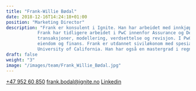 ```yaml
---
title: "Frank-Willie Bødal"
date: 2018-12-16T14:24:18+01:00
position: "Marketing Director"
description: "Frank er konsulent i Ignite. Han har arbeidet med innkjøpsprosjekter for selskaper innenfor matvareproduksjon og retail. 
            Frank har tidligere arbeidet i PwC innenfor Assurance og Deals med bred erfaring fra en rekke tjenesteområder som blant annet 
            transaksjoner, modellering, verdsettelse og revisjon. I PwC jobbet han primært med store norske aktører innenfor shipping, 
            eiendom og finans. Frank er utdannet siviløkonom med spesialisering i finansiell økonomi fra Norges Handelshøyskole og 
            University of California. Han har også en mastergrad i regnskap og revisjon fra Handelshøyskolen BI."
draft: false
weight: "3"
image: "/images/team/Frank_Willie_Bødal.jpg"
---
```


<a class="phoneto" href="tel:+47 952 60 850"><i class="fas fa-phone"></i>+47 952 60 850</a>
<a class="mailto" href="mailto:frank.bodal@ignite.no"><i class="fas fa-envelope"></i>frank.bodal@ignite.no</a>
<a class="mailto" target="_blank" href="https://www.linkedin.com/in/frank-willie-b%C3%B8dal-b28bb213b/"><i class="fab fa-linkedin-in"></i>Linkedin</a>
